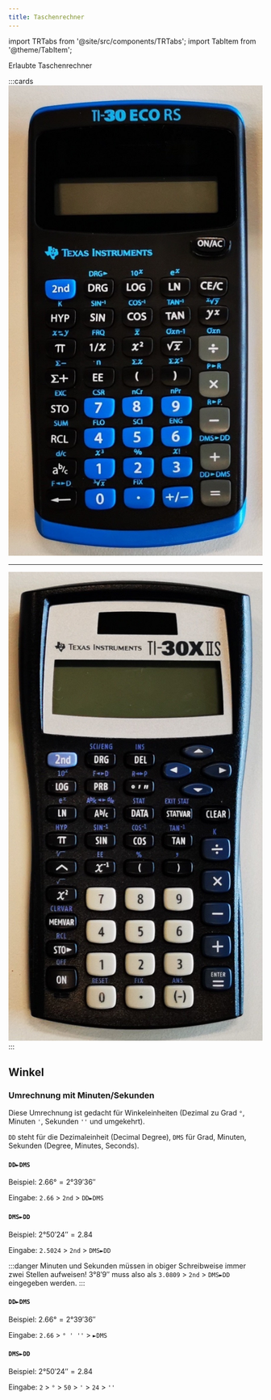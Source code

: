 ```yaml
---
title: Taschenrechner
---
```


import TRTabs from '@site/src/components/TRTabs';
import TabItem from '@theme/TabItem';


Erlaubte Taschenrechner

:::cards
![TI-30 eco RS](images/TI-30.jpg)
***
![TI-30X IIS](images/TI-30XIIS.jpg)
:::

## Winkel

### Umrechnung mit Minuten/Sekunden

Diese Umrechnung ist gedacht für Winkeleinheiten (Dezimal zu Grad `°`, Minuten `'`, Sekunden `''` und umgekehrt).


`DD` steht für die Dezimaleinheit (Decimal Degree), `DMS` für Grad, Minuten, Sekunden (Degree, Minutes, Seconds).

<TRTabs>
<TabItem value="ti30">

#### `DD►DMS`

Beispiel: $2.66° = 2° 39' 36''$

Eingabe: `2.66` > `2nd` > `DD►DMS`


#### `DMS►DD`

Beispiel: $2° 50' 24'' = 2.84$

Eingabe: `2.5024` > `2nd` > `DMS►DD`

:::danger
Minuten und Sekunden müssen in obiger Schreibweise immer zwei Stellen aufweisen! $3° 8' 9''$  muss also als `3.0809` > `2nd` > `DMS►DD` eingegeben werden. 
:::

</TabItem>
<TabItem value="ti30X">

#### `DD►DMS`

Beispiel: $2.66° = 2° 39' 36''$

Eingabe: `2.66` > `° ' ''` > `►DMS`


#### `DMS►DD`

Beispiel: $2° 50' 24'' = 2.84$

Eingabe: `2` > `°` > `50` > `'` > `24` > `''`

</TabItem>
</TRTabs>
